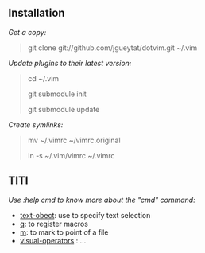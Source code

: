 Installation
------------

*Get a copy:*

> git clone git://github.com/jgueytat/dotvim.git ~/.vim

*Update plugins to their latest version:*

> cd ~/.vim
>
> git submodule init
>
> git submodule update

*Create symlinks:*

> mv ~/.vimrc ~/vimrc.original
>
> ln -s ~/.vim/vimrc ~/.vimrc

TITI
----

*Use :help cmd to know more about the "cmd" command:*

- [text-obect](http://vimdoc.sourceforge.net/htmldoc/motion.html#text-objects): use to specify text selection
- [q](http://vimdoc.sourceforge.net/htmldoc/repeat.html#complex-repeat): to register macros
- [m](http://vimdoc.sourceforge.net/htmldoc/motion.html#mark): to mark to point of a file
- [visual-operators](http://vimdoc.sourceforge.net/htmldoc/visual.html#visual-operators) : ...

